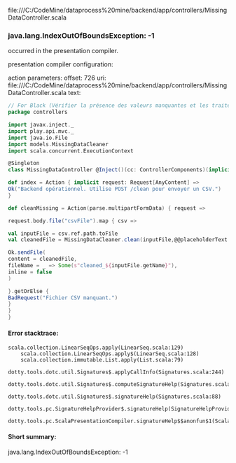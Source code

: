 file:///C:/CodeMine/dataprocess%20mine/backend/app/controllers/MissingDataController.scala
### java.lang.IndexOutOfBoundsException: -1

occurred in the presentation compiler.

presentation compiler configuration:


action parameters:
offset: 726
uri: file:///C:/CodeMine/dataprocess%20mine/backend/app/controllers/MissingDataController.scala
text:
```scala
// For Black (Vérifier la présence des valeurs manquantes et les traités)
package controllers

import javax.inject._
import play.api.mvc._
import java.io.File
import models.MissingDataCleaner
import scala.concurrent.ExecutionContext

@Singleton
class MissingDataController @Inject()(cc: ControllerComponents)(implicit ec: ExecutionContext) extends AbstractController(cc) {

def index = Action { implicit request: Request[AnyContent] =>
Ok("Backend opérationnel. Utilise POST /clean pour envoyer un CSV.")
}

def cleanMissing = Action(parse.multipartFormData) { request =>

request.body.file("csvFile").map { csv =>

val inputFile = csv.ref.path.toFile
val cleanedFile = MissingDataCleaner.clean(inputFile,@@placeholderText = "Inconnu")

Ok.sendFile(
content = cleanedFile,
fileName = _ => Some(s"cleaned_${inputFile.getName}"),
inline = false
)

}.getOrElse {
BadRequest("Fichier CSV manquant.")
}
}
}
```



#### Error stacktrace:

```
scala.collection.LinearSeqOps.apply(LinearSeq.scala:129)
	scala.collection.LinearSeqOps.apply$(LinearSeq.scala:128)
	scala.collection.immutable.List.apply(List.scala:79)
	dotty.tools.dotc.util.Signatures$.applyCallInfo(Signatures.scala:244)
	dotty.tools.dotc.util.Signatures$.computeSignatureHelp(Signatures.scala:101)
	dotty.tools.dotc.util.Signatures$.signatureHelp(Signatures.scala:88)
	dotty.tools.pc.SignatureHelpProvider$.signatureHelp(SignatureHelpProvider.scala:46)
	dotty.tools.pc.ScalaPresentationCompiler.signatureHelp$$anonfun$1(ScalaPresentationCompiler.scala:435)
```
#### Short summary: 

java.lang.IndexOutOfBoundsException: -1